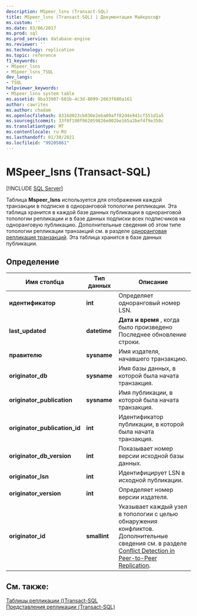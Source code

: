```yaml
---
description: MSpeer_lsns (Transact-SQL)
title: MSpeer_lsns (Transact-SQL) | Документация Майкрософт
ms.custom: ''
ms.date: 03/06/2017
ms.prod: sql
ms.prod_service: database-engine
ms.reviewer: ''
ms.technology: replication
ms.topic: reference
f1_keywords:
- MSpeer_lsns
- MSpeer_lsns_TSQL
dev_langs:
- TSQL
helpviewer_keywords:
- MSpeer_lsns system table
ms.assetid: 0ba33907-601b-4c3d-8099-2663f680a161
author: cawrites
ms.author: chadam
ms.openlocfilehash: 8316d023cb030e2eba09aff82d4e941cf551d1a5
ms.sourcegitcommit: 33f0f190f962059826e002be165a2bef4f9e350c
ms.translationtype: MT
ms.contentlocale: ru-RU
ms.lasthandoff: 01/30/2021
ms.locfileid: "99205861"
---
```

# <a name="mspeer_lsns-transact-sql"></a>MSpeer_lsns (Transact-SQL)
[!INCLUDE [SQL Server](../../includes/applies-to-version/sqlserver.md)]

  Таблица **Mspeer_lsns** используется для отображения каждой транзакции в подписке в одноранговой топологии репликации. Эта таблица хранится в каждой базе данных публикации в одноранговой топологии репликации и в базе данных подписки всех подписчиков на одноранговую публикацию. Дополнительные сведения об этом типе топологии репликации транзакций см. в разделе [одноранговая репликация транзакций](../../relational-databases/replication/transactional/peer-to-peer-transactional-replication.md). Эта таблица хранится в базе данных публикации.  
  
## <a name="definition"></a>Определение  
  
|Имя столбца|Тип данных|Описание|  
|-----------------|---------------|-----------------|  
|**идентификатор**|**int**|Определяет одноранговый номер LSN.|  
|**last_updated**|**datetime**|**Дата и время** , когда было произведено Последнее обновление строки.|  
|**правителю**|**sysname**|Имя издателя, начавшего транзакцию.|  
|**originator_db**|**sysname**|Имя базы данных, в которой была начата транзакция.|  
|**originator_publication**|**sysname**|Имя публикации, в которой была начата транзакция.|  
|**originator_publication_id**|**int**|Идентификатор публикации, в которой была начата транзакция.|  
|**originator_db_version**|**int**|Показывает номер версии исходной базы данных.|  
|**originator_lsn**|**int**|Идентифицирует LSN в исходной публикации.|  
|**originator_version**|**int**|Определяет номер версии издателя.|  
|**originator_id**|**smallint**|Указывает каждый узел в топологии с целью обнаружения конфликтов. Дополнительные сведения см. в разделе [Conflict Detection in Peer-to-Peer Replication](../../relational-databases/replication/transactional/peer-to-peer-conflict-detection-in-peer-to-peer-replication.md).|  
  
## <a name="see-also"></a>См. также:  
 [Таблицы репликации &#40;&#41;Transact-SQL ](../../relational-databases/system-tables/replication-tables-transact-sql.md)   
 [Представления репликации (Transact-SQL)](../../relational-databases/system-views/replication-views-transact-sql.md)  
  
  
